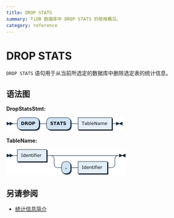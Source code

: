 ```yaml
---
title: DROP STATS
summary: TiDB 数据库中 DROP STATS 的使用概况。
category: reference
---
```


# DROP STATS

`DROP STATS` 语句用于从当前所选定的数据库中删除选定表的统计信息。

## 语法图

**DropStatsStmt:**

![DropTableStmt](/media/sqlgram/DropStatsStmt.png)

**TableName:**

![TableName](/media/sqlgram/TableName.png)

## 另请参阅

* [统计信息简介](/statistics.md)